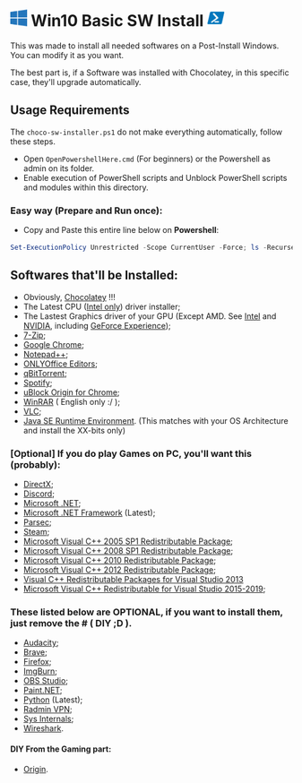 <h1>
    <img width=30px src="./../lib/images/Windows-10-logo.png"> Win10 Basic SW Install 
    <img width=30px src="./../lib/images/PowerShell-icon.png">
</h1>

This was made to install all needed softwares on a Post-Install Windows.
You can modify it as you want.

The best part is, if a Software was installed with Chocolatey,
in this specific case, they'll upgrade automatically.

## Usage Requirements

The `choco-sw-installer.ps1` do not make everything automatically, follow these steps.

- Open `OpenPowershellHere.cmd` (For beginners) or the Powershell as admin on its folder.
- Enable execution of PowerShell scripts and Unblock PowerShell scripts and modules within this directory.

### Easy way (Prepare and Run once):

- Copy and Paste this entire line below on **Powershell**:
```Powershell
Set-ExecutionPolicy Unrestricted -Scope CurrentUser -Force; ls -Recurse .ps1 | Unblock-File; .\scripts\"choco-sw-installer.ps1"
```

## Softwares that'll be Installed:

- Obviously, [Chocolatey](https://chocolatey.org/why-chocolatey) !!!
- The Latest CPU ([Intel only](https://community.chocolatey.org/packages/intel-dsa)) driver installer;
- The Lastest Graphics driver of your GPU (Except AMD. See [Intel](https://chocolatey.org/packages/intel-graphics-driver) and [NVIDIA](https://chocolatey.org/packages/geforce-game-ready-driver), including [GeForce Experience](https://chocolatey.org/packages/geforce-experience));
- [7-Zip](https://chocolatey.org/packages/7zip);
- [Google Chrome](https://chocolatey.org/packages/GoogleChrome);
- [Notepad++](https://chocolatey.org/packages/notepadplusplus.install);
- [ONLYOffice Editors](https://chocolatey.org/packages/onlyoffice);
- [qBitTorrent](https://chocolatey.org/packages/qbittorrent);
- [Spotify](https://chocolatey.org/packages/spotify);
- [uBlock Origin for Chrome](https://chocolatey.org/packages/ublockorigin-chrome);
- [WinRAR](https://chocolatey.org/packages/winrar) ( English only :/ );
- [VLC](https://chocolatey.org/packages/vlc);
- [Java SE Runtime Environment](https://chocolatey.org/packages/jre8). (This matches with your OS Architecture and install the XX-bits only)

### [Optional] If you do play Games on PC, you'll want this (probably):

- [DirectX](https://chocolatey.org/packages/directx);
- [Discord](https://chocolatey.org/packages/discord.install);
- [Microsoft .NET](https://chocolatey.org/packages/dotnet/5.0.4);
- [Microsoft .NET Framework](https://chocolatey.org/packages/dotnetfx) (Latest); 
- [Parsec](https://chocolatey.org/packages/parsec);
- [Steam](https://chocolatey.org/packages/steam);
- [Microsoft Visual C++ 2005 SP1 Redistributable Package](https://chocolatey.org/packages/vcredist2005);
- [Microsoft Visual C++ 2008 SP1 Redistributable Package](https://chocolatey.org/packages/vcredist2008);
- [Microsoft Visual C++ 2010 Redistributable Package](https://chocolatey.org/packages/vcredist2010);
- [Microsoft Visual C++ 2012 Redistributable Package](https://chocolatey.org/packages/vcredist2012);
- [Visual C++ Redistributable Packages for Visual Studio 2013](https://chocolatey.org/packages/vcredist2013)
- [Microsoft Visual C++ Redistributable for Visual Studio 2015-2019](https://chocolatey.org/packages/vcredist140);

### These listed below are OPTIONAL, if you want to install them, just remove the # ( DIY ;D ).

- [Audacity](https://chocolatey.org/packages/audacity);
- [Brave](https://chocolatey.org/packages/brave/1.19.86);
- [Firefox](https://chocolatey.org/packages/Firefox);
- [ImgBurn](https://chocolatey.org/packages/imgburn);
- [OBS Studio](https://chocolatey.org/packages/obs-studio);
- [Paint.NET](https://chocolatey.org/packages/paint.net);
- [Python](https://chocolatey.org/packages/python/) (Latest);
- [Radmin VPN](https://chocolatey.org/packages/radmin-vpn);
- [Sys Internals](https://chocolatey.org/packages/sysinternals);
- [Wireshark](https://chocolatey.org/packages/wireshark).

#### DIY From the Gaming part:

- [Origin](https://chocolatey.org/packages/origin).